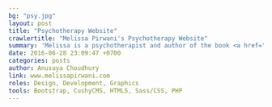 ```yaml
---
bg: "psy.jpg"
layout: post
title: "Psychotherapy Website"
crawlertitle: "Melissa Pirwani's Psychotherapy Website"
summary: 'Melissa is a psychotherapist and author of the book <a href="https://www.amazon.com/No-Touching-Secrets-about-touching-ebook/dp/B0197NAR5S" target="_blank" style="color:midnightblue">No Touching Secrets!</a>. She wanted a website for her private practice, book, and other services she offers. Her main requirements were that it would be simple, professional and easy to navigate. I created this responsive website using the Bootstrap framework coupled with CushyCMS for a lightweight content management system. Rest I used plain HTML, Sass/CSS and some PHP.'
date: 2016-06-28 23:09:47 +0700
categories: posts
author: Anusuya Choudhury
link: www.melissapirwani.com
roles: Design, Development, Graphics
tools: Bootstrap, CushyCMS, HTML5, Sass/CSS, PHP
---
```



